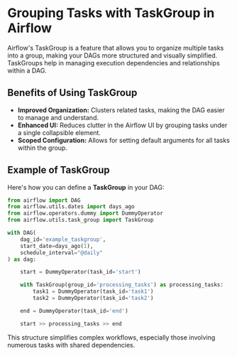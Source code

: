 # Grouping Tasks with TaskGroup in Airflow

Airflow's TaskGroup is a feature that allows you to organize multiple tasks into a group, making your DAGs more 
structured and visually simplified. TaskGroups help in managing execution dependencies and relationships within a DAG.

## Benefits of Using TaskGroup

- **Improved Organization:** Clusters related tasks, making the DAG easier to manage and understand.
- **Enhanced UI:** Reduces clutter in the Airflow UI by grouping tasks under a single collapsible element.
- **Scoped Configuration:** Allows for setting default arguments for all tasks within the group.

## Example of TaskGroup
Here's how you can define a **TaskGroup** in your DAG:

```python
from airflow import DAG
from airflow.utils.dates import days_ago
from airflow.operators.dummy import DummyOperator
from airflow.utils.task_group import TaskGroup

with DAG(
    dag_id='example_taskgroup',
    start_date=days_ago(1),
    schedule_interval="@daily"
) as dag:

    start = DummyOperator(task_id='start')

    with TaskGroup(group_id='processing_tasks') as processing_tasks:
        task1 = DummyOperator(task_id='task1')
        task2 = DummyOperator(task_id='task2')

    end = DummyOperator(task_id='end')

    start >> processing_tasks >> end
```

This structure simplifies complex workflows, especially those involving numerous tasks with shared dependencies.
